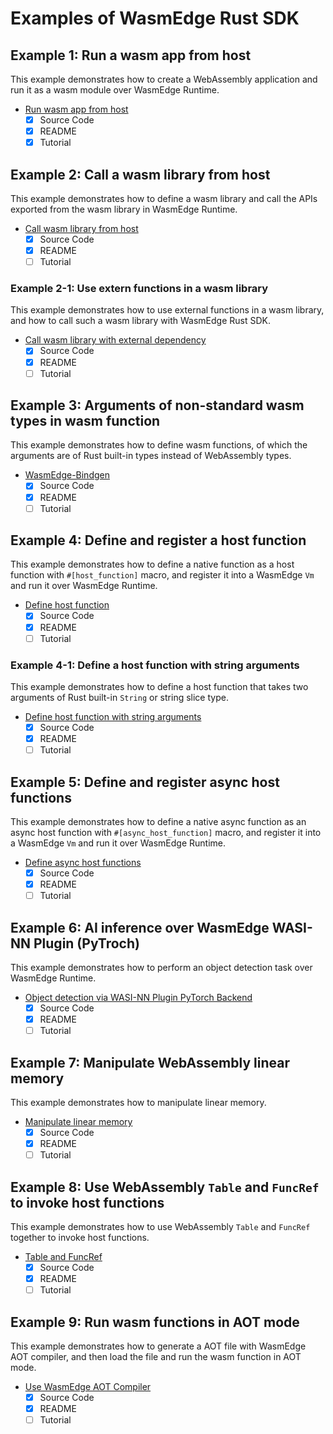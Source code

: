 # Examples of WasmEdge Rust SDK

## Example 1: Run a wasm app from host

This example demonstrates how to create a WebAssembly application and run it as a wasm module over WasmEdge Runtime.

- [Run wasm app from host](run-wasm-app-from-host/README.md)
  - [x] Source Code
  - [x] README
  - [x] Tutorial

## Example 2: Call a wasm library from host

This example demonstrates how to define a wasm library and call the APIs exported from the wasm library in WasmEdge Runtime.

- [Call wasm library from host](call-wasm-lib-from-host/README.md)
  - [x] Source Code
  - [x] README
  - [ ] Tutorial

### Example 2-1: Use extern functions in a wasm library

This example demonstrates how to use external functions in a wasm library, and how to call such a wasm library with WasmEdge Rust SDK.

- [Call wasm library with external dependency](call-wasm-lib-with-external-deps/README.md)
  - [x] Source Code
  - [x] README
  - [ ] Tutorial

## Example 3: Arguments of non-standard wasm types in wasm function

This example demonstrates how to define wasm functions, of which the arguments are of Rust built-in types instead of WebAssembly types.

- [WasmEdge-Bindgen](wasmedge-bindgen/README.md)
  - [x] Source Code
  - [x] README
  - [ ] Tutorial

## Example 4: Define and register a host function

This example demonstrates how to define a native function as a host function with `#[host_function]` macro, and register it into a WasmEdge `Vm` and run it over WasmEdge Runtime.

- [Define host function](define-host-func/README.md)
  - [x] Source Code
  - [x] README
  - [ ] Tutorial

### Example 4-1: Define a host function with string arguments

This example demonstrates how to define a host function that takes two arguments of Rust built-in `String` or string slice type.

- [Define host function with string arguments](define-host-func-with-string-args/README.md)
  - [x] Source Code
  - [x] README
  - [ ] Tutorial

## Example 5: Define and register async host functions

This example demonstrates how to define a native async function as an async host function with `#[async_host_function]` macro, and register it into a WasmEdge `Vm` and run it over WasmEdge Runtime.

- [Define async host functions](define-async-host-func/README.md)
  - [x] Source Code
  - [x] README
  - [ ] Tutorial

## Example 6: AI inference over WasmEdge WASI-NN Plugin (PyTroch)

This example demonstrates how to perform an object detection task over WasmEdge Runtime.

- [Object detection via WASI-NN Plugin PyTorch Backend](object-detection-via-wasinn/README.md)
  - [x] Source Code
  - [x] README
  - [ ] Tutorial

## Example 7: Manipulate WebAssembly linear memory

This example demonstrates how to manipulate linear memory.

- [Manipulate linear memory](manipulate-linear-memory/README.md)
  - [x] Source Code
  - [x] README
  - [ ] Tutorial

## Example 8: Use WebAssembly `Table` and `FuncRef` to invoke host functions

This example demonstrates how to use WebAssembly `Table` and `FuncRef` together to invoke host functions.

- [Table and FuncRef](table-and-funcref/README.md)
  - [x] Source Code
  - [x] README
  - [ ] Tutorial

## Example 9: Run wasm functions in AOT mode

This example demonstrates how to generate a AOT file with WasmEdge AOT compiler, and then load the file and run the wasm function in AOT mode.

- [Use WasmEdge AOT Compiler](run-wasm-func-in-aot-mode/README.md)
  - [x] Source Code
  - [x] README
  - [ ] Tutorial
